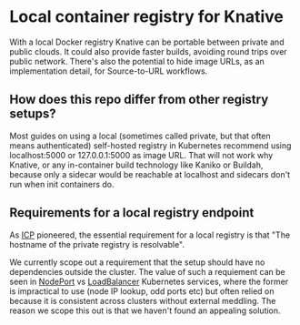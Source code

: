 # Local container registry for Knative

With a local Docker registry Knative can be portable between private and public clouds.
It could also provide faster builds, avoiding round trips over public network.
There's also the potential to hide image URLs,
as an implementation detail, for Source-to-URL workflows.

## How does this repo differ from other registry setups?

Most guides on using a local (sometimes called private, but that often means authenticated)
self-hosted registry in Kubernetes recommend using localhost:5000 or 127.0.0.1:5000 as image URL.
That will not work why Knative, or any in-container build technology like Kaniko or Buildah,
because only a sidecar would be reachable at localhost and sidecars don't run when init containers do.

## Requirements for a local registry endpoint

As [ICP](https://medium.com/@zhimin.wen/explore-knative-build-on-on-premise-kubernetes-cluster-ibm-cloud-private-b0e94e59ba9d) pioneered, the essential requirement for a local registry is that "The hostname of the private registry is resolvable".

We currently scope out a requirement that the setup should have no dependencies outside the cluster.
The value of such a requiement can be seen in [NodePort]() vs [LoadBalancer]() Kubernetes services,
where the former is impractical to use (node IP lookup, odd ports etc) but often relied on
because it is consistent across clusters without external meddling.
The reason we scope this out is that we haven't found an appealing solution.

